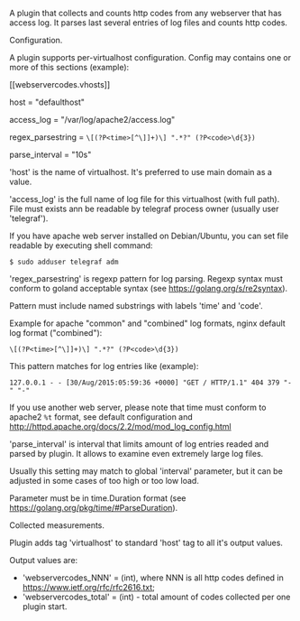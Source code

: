 A plugin that collects and counts http codes from any webserver that has access log.
It parses last several entries of log files and counts http codes.

Configuration.

A plugin supports per-virtualhost configuration. Config may contains one or more of this sections (example):

[[webservercodes.vhosts]]

host = "defaulthost"

access_log = "/var/log/apache2/access.log"

regex_parsestring = `\[(?P<time>[^\]]+)\] ".*?" (?P<code>\d{3})`

parse_interval = "10s"

'host' is the name of virtualhost. It's preferred to use main domain as a value.

'access_log' is the full name of log file for this virtualhost (with full path). File must exists ann be readable by telegraf process owner (usually user 'telegraf').

If you have apache web server installed on Debian/Ubuntu, you can set file readable by executing shell command:

`$ sudo adduser telegraf adm`

'regex_parsestring' is regexp pattern for log parsing. Regexp syntax must conform to goland acceptable syntax (see https://golang.org/s/re2syntax).

Pattern must include named substrings with labels 'time' and 'code'.

Example for apache "common" and "combined" log formats, nginx default log format ("combined"):

`\[(?P<time>[^\]]+)\] ".*?" (?P<code>\d{3})`

This pattern matches for log entries like (example):

`127.0.0.1 - - [30/Aug/2015:05:59:36 +0000] "GET / HTTP/1.1" 404 379 "-" "-"`

If you use another web server, please note that time must conform to apache2 `%t` format, see default configuration and http://httpd.apache.org/docs/2.2/mod/mod_log_config.html

'parse_interval' is interval that limits amount of log entries readed and parsed by plugin. It allows to examine even extremely large log files. 

Usually this setting may match to global 'interval' parameter, but it can be adjusted in some cases of too high or too low load.

Parameter must be in time.Duration format (see https://golang.org/pkg/time/#ParseDuration).

Collected measurements.

Plugin adds tag 'virtualhost' to standard 'host' tag to all it's output values.

Output values are:
- 'webservercodes_NNN' = (int), where NNN is all http codes defined in https://www.ietf.org/rfc/rfc2616.txt;
- 'webservercodes_total' = (int) - total amount of codes collected per one plugin start.
